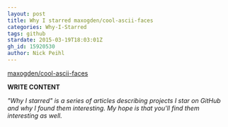 ```yaml
---
layout: post
title: Why I starred maxogden/cool-ascii-faces
categories: Why-I-Starred
tags: github
stardate: 2015-03-19T18:03:01Z
gh_id: 15920530
author: Nick Peihl
---
```


[maxogden/cool-ascii-faces](https://github.com/maxogden/cool-ascii-faces)

**WRITE CONTENT**

*"Why I starred" is a series of articles describing projects I star on GitHub and why I found them interesting. My hope is that you'll find them interesting as well.*

